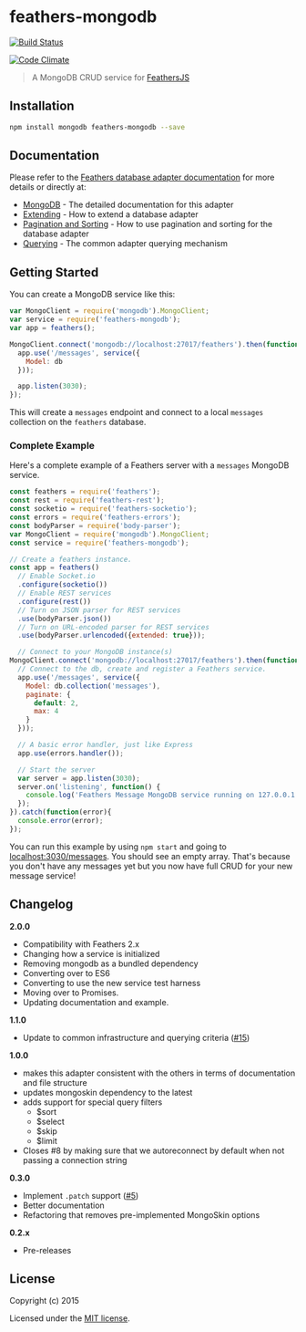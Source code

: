 feathers-mongodb
================

[![Build Status](https://travis-ci.org/feathersjs/feathers-mongodb.png?branch=master)](https://travis-ci.org/feathersjs/feathers-mongodb)

[![Code Climate](https://codeclimate.com/github/feathersjs/feathers-mongodb.png)](https://codeclimate.com/github/feathersjs/feathers-mongodb)

> A MongoDB CRUD service for [FeathersJS](http://feathersjs.com)


## Installation

```bash
npm install mongodb feathers-mongodb --save
```

## Documentation

Please refer to the [Feathers database adapter documentation](http://docs.feathersjs.com/databases/readme.html) for more details or directly at:

- [MongoDB](http://docs.feathersjs.com/databases/mongodb.html) - The detailed documentation for this adapter
- [Extending](http://docs.feathersjs.com/databases/extending.html) - How to extend a database adapter
- [Pagination and Sorting](http://docs.feathersjs.com/databases/pagination.html) - How to use pagination and sorting for the database adapter
- [Querying](http://docs.feathersjs.com/databases/querying.html) - The common adapter querying mechanism

## Getting Started

You can create a MongoDB service like this:

```js
var MongoClient = require('mongodb').MongoClient;
var service = require('feathers-mongodb');
var app = feathers();

MongoClient.connect('mongodb://localhost:27017/feathers').then(function(db){
  app.use('/messages', service({
    Model: db
  }));

  app.listen(3030);
});
```

This will create a `messages` endpoint and connect to a local `messages` collection on the `feathers` database.


### Complete Example

Here's a complete example of a Feathers server with a `messages` MongoDB service.

```js
const feathers = require('feathers');
const rest = require('feathers-rest');
const socketio = require('feathers-socketio');
const errors = require('feathers-errors');
const bodyParser = require('body-parser');
var MongoClient = require('mongodb').MongoClient;
const service = require('feathers-mongodb');

// Create a feathers instance.
const app = feathers()
  // Enable Socket.io
  .configure(socketio())
  // Enable REST services
  .configure(rest())
  // Turn on JSON parser for REST services
  .use(bodyParser.json())
  // Turn on URL-encoded parser for REST services
  .use(bodyParser.urlencoded({extended: true}));

  // Connect to your MongoDB instance(s)
MongoClient.connect('mongodb://localhost:27017/feathers').then(function(db){
  // Connect to the db, create and register a Feathers service.
  app.use('/messages', service({
    Model: db.collection('messages'),
    paginate: {
      default: 2,
      max: 4
    }
  }));

  // A basic error handler, just like Express
  app.use(errors.handler());

  // Start the server
  var server = app.listen(3030);
  server.on('listening', function() {
    console.log('Feathers Message MongoDB service running on 127.0.0.1:3030');
  });
}).catch(function(error){
  console.error(error);
});
```

You can run this example by using `npm start` and going to [localhost:3030/messages](http://localhost:3030/messages). You should see an empty array. That's because you don't have any messages yet but you now have full CRUD for your new message service!

## Changelog

__2.0.0__

- Compatibility with Feathers 2.x
- Changing how a service is initialized
- Removing mongodb as a bundled dependency
- Converting over to ES6
- Converting to use the new service test harness
- Moving over to Promises.
- Updating documentation and example.

__1.1.0__

- Update to common infrastructure and querying criteria ([#15](https://github.com/feathersjs/feathers-mongodb/pull/15))

__1.0.0__

- makes this adapter consistent with the others in terms of documentation and file structure
- updates mongoskin dependency to the latest
- adds support for special query filters
    - $sort
    - $select
    - $skip
    - $limit
- Closes #8 by making sure that we autoreconnect by default when not passing a connection string

__0.3.0__

- Implement `.patch` support ([#5](https://github.com/feathersjs/feathers-mongodb/issues/5))
- Better documentation
- Refactoring that removes pre-implemented MongoSkin options

__0.2.x__

- Pre-releases

## License

Copyright (c) 2015

Licensed under the [MIT license](LICENSE).
